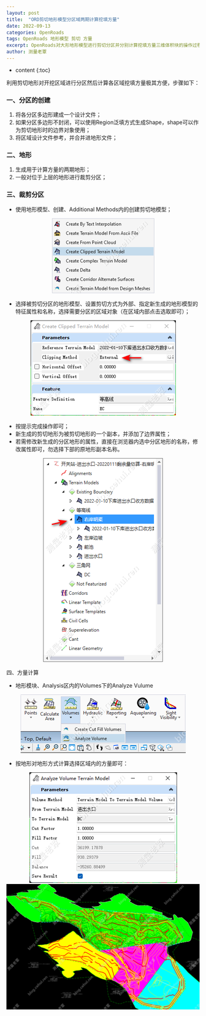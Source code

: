 ```yaml
---
layout: post
title:  "ORD剪切地形模型分区域两期计算挖填方量"
date: 2022-09-13
categories: OpenRoads
tags: OpenRoads 地形模型 剪切 方量 
excerpt: OpenRoads对大形地形模型进行剪切分区并分别计算挖填方量三维体积块的操作过程。
author: 测量老覃
---
```

* content
{:toc}

利用剪切地形对开挖区域进行分区然后计算各区域挖填方量极其方便，步骤如下：

### 一、分区的创建
1. 将各分区多边形建成一个设计文件；
2. 如果分区多边形不封闭，可以使用Region泛填方式生成Shape，shape可以作为剪切地形时的边界对象使用；
3. 将区域设计文件参考，并合并进地形文件；

### 二、地形
1. 生成用于计算方量的两期地形；
2. 一般对位于上层的地形进行裁剪分区；

### 三、裁剪分区
- 使用地形模型、创建、Additional Methods内的创建剪切地模型；
<div style="text-align:center;"><img src="/img/2022/2022-09-13-15-11-32.png"></div>

- 选择被剪切分区的地形模型、设置剪切方式为外部、指定新生成的地形模型的特征属性和名称，选择需要分区的区域对象（在区域内部点击选取即可）；

<div style="text-align:center;"><img src="/img/2022/2022-09-13-15-11-42.png"></div>

- 按提示完成操作即可；
- 新生成的剪切地形为被剪切地形的一个副本，并添加了边界属性；
- 若需修改新生成的分区地形的属性，直接在浏览器内选中分区地形的名称，修改属性即可，勿选择下部的原地形副本名称。

<div style="text-align:center;"><img src="/img/2022/2022-09-13-15-11-49.png"></div>

四、方量计算

- 地形模块、Analysis区内的Volumes下的Analyze Vulume
<div style="text-align:center;"><img src="/img/2022/2022-09-13-15-11-57.png"></div>

- 按地形对地形方式计算选择区域内的方量即可：

<div style="text-align:center;"><img src="/img/2022/2022-09-13-15-12-14.png"></div>
<div style="text-align:center;"><img src="/img/2022/2022-09-13-15-12-22.png"></div>